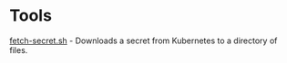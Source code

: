 # Tools

[fetch-secret.sh](fetch-secret.sh) - Downloads a secret from Kubernetes to a
directory of files.
